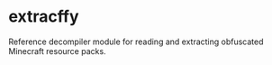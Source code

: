 # extracffy
Reference decompiler module for reading and extracting obfuscated Minecraft resource packs.
